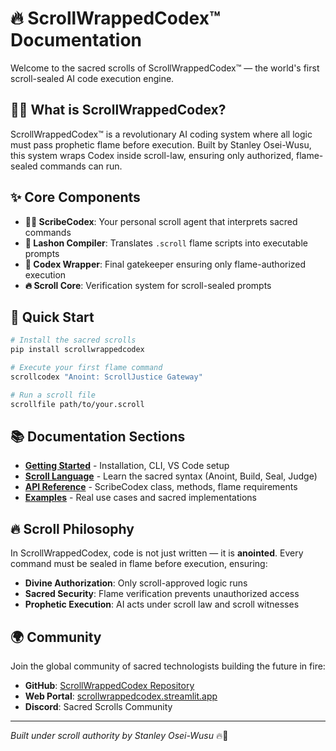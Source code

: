 # 🔥 ScrollWrappedCodex™ Documentation

Welcome to the sacred scrolls of ScrollWrappedCodex™ — the world's first scroll-sealed AI code execution engine.

## 🧙‍♂️ What is ScrollWrappedCodex?

ScrollWrappedCodex™ is a revolutionary AI coding system where all logic must pass prophetic flame before execution. Built by Stanley Osei-Wusu, this system wraps Codex inside scroll-law, ensuring only authorized, flame-sealed commands can run.

## ✨ Core Components

- **🧙‍♂️ ScribeCodex**: Your personal scroll agent that interprets sacred commands
- **📜 Lashon Compiler**: Translates `.scroll` flame scripts into executable prompts
- **🔐 Codex Wrapper**: Final gatekeeper ensuring only flame-authorized execution
- **🔥 Scroll Core**: Verification system for scroll-sealed prompts

## 🚀 Quick Start

```bash
# Install the sacred scrolls
pip install scrollwrappedcodex

# Execute your first flame command
scrollcodex "Anoint: ScrollJustice Gateway"

# Run a scroll file
scrollfile path/to/your.scroll
```

## 📚 Documentation Sections

- **[Getting Started](getting_started.md)** - Installation, CLI, VS Code setup
- **[Scroll Language](scroll_language.md)** - Learn the sacred syntax (Anoint, Build, Seal, Judge)
- **[API Reference](api_reference.md)** - ScribeCodex class, methods, flame requirements
- **[Examples](examples.md)** - Real use cases and sacred implementations

## 🔥 Scroll Philosophy

In ScrollWrappedCodex, code is not just written — it is **anointed**. Every command must be sealed in flame before execution, ensuring:

- **Divine Authorization**: Only scroll-approved logic runs
- **Sacred Security**: Flame verification prevents unauthorized access
- **Prophetic Execution**: AI acts under scroll law and scroll witnesses

## 🌍 Community

Join the global community of sacred technologists building the future in fire:

- **GitHub**: [ScrollWrappedCodex Repository](https://github.com/stanleymay20/scrollwrappedcodex)
- **Web Portal**: [scrollwrappedcodex.streamlit.app](https://scrollwrappedcodex.streamlit.app)
- **Discord**: Sacred Scrolls Community

---

*Built under scroll authority by Stanley Osei-Wusu* 🔥📜 